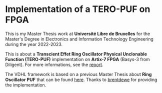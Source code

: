 # Implementation of a TERO-PUF on FPGA

This is my Master Thesis work at **Université Libre de Bruxelles** for the Master's Degree in Electronics and Information Technology
Engineering during the year 2022-2023.

This is about a **Transcient Effet Ring Oscillator Physical Unclonable Function (TERO-PUF)** implementation on **Artix-7 FPGA** (Basys-3 from Diligent). For more informations, see the [report](https://github.com/OscarVsp/MFE-TEROPUF-FPGA/blob/main/report/Report.pdf).

The VDHL framework is based on a previous Master Thesis about **Ring Oscillator PUF** that can be found [here](https://github.com/brentdewe/ropuf). Thanks to [brentdewe](https://github.com/brentdewe) for providing the implementation.
